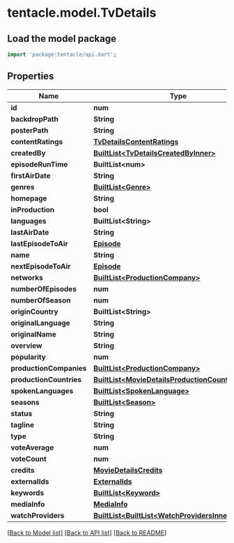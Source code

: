 # tentacle.model.TvDetails

## Load the model package
```dart
import 'package:tentacle/api.dart';
```

## Properties
Name | Type | Description | Notes
------------ | ------------- | ------------- | -------------
**id** | **num** |  | [optional] 
**backdropPath** | **String** |  | [optional] 
**posterPath** | **String** |  | [optional] 
**contentRatings** | [**TvDetailsContentRatings**](TvDetailsContentRatings.md) |  | [optional] 
**createdBy** | [**BuiltList&lt;TvDetailsCreatedByInner&gt;**](TvDetailsCreatedByInner.md) |  | [optional] 
**episodeRunTime** | **BuiltList&lt;num&gt;** |  | [optional] 
**firstAirDate** | **String** |  | [optional] 
**genres** | [**BuiltList&lt;Genre&gt;**](Genre.md) |  | [optional] 
**homepage** | **String** |  | [optional] 
**inProduction** | **bool** |  | [optional] 
**languages** | **BuiltList&lt;String&gt;** |  | [optional] 
**lastAirDate** | **String** |  | [optional] 
**lastEpisodeToAir** | [**Episode**](Episode.md) |  | [optional] 
**name** | **String** |  | [optional] 
**nextEpisodeToAir** | [**Episode**](Episode.md) |  | [optional] 
**networks** | [**BuiltList&lt;ProductionCompany&gt;**](ProductionCompany.md) |  | [optional] 
**numberOfEpisodes** | **num** |  | [optional] 
**numberOfSeason** | **num** |  | [optional] 
**originCountry** | **BuiltList&lt;String&gt;** |  | [optional] 
**originalLanguage** | **String** |  | [optional] 
**originalName** | **String** |  | [optional] 
**overview** | **String** |  | [optional] 
**popularity** | **num** |  | [optional] 
**productionCompanies** | [**BuiltList&lt;ProductionCompany&gt;**](ProductionCompany.md) |  | [optional] 
**productionCountries** | [**BuiltList&lt;MovieDetailsProductionCountriesInner&gt;**](MovieDetailsProductionCountriesInner.md) |  | [optional] 
**spokenLanguages** | [**BuiltList&lt;SpokenLanguage&gt;**](SpokenLanguage.md) |  | [optional] 
**seasons** | [**BuiltList&lt;Season&gt;**](Season.md) |  | [optional] 
**status** | **String** |  | [optional] 
**tagline** | **String** |  | [optional] 
**type** | **String** |  | [optional] 
**voteAverage** | **num** |  | [optional] 
**voteCount** | **num** |  | [optional] 
**credits** | [**MovieDetailsCredits**](MovieDetailsCredits.md) |  | [optional] 
**externalIds** | [**ExternalIds**](ExternalIds.md) |  | [optional] 
**keywords** | [**BuiltList&lt;Keyword&gt;**](Keyword.md) |  | [optional] 
**mediaInfo** | [**MediaInfo**](MediaInfo.md) |  | [optional] 
**watchProviders** | [**BuiltList&lt;BuiltList&lt;WatchProvidersInner&gt;&gt;**](BuiltList.md) |  | [optional] 

[[Back to Model list]](../README.md#documentation-for-models) [[Back to API list]](../README.md#documentation-for-api-endpoints) [[Back to README]](../README.md)


